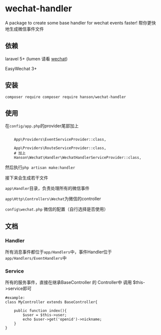 # wechat-handler
A package to create some base handler for wechat events faster!
帮你更快地生成微信事件文件

## 依赖

laravel 5+ (lumen 请看 [wechat](https://github.com/HanSon/wechat))

EasyWechat 3+

## 安装

```
composer require composer require hanson/wechat-handler
```

## 使用

在`config/app.php`的provider尾部加上

```

    App\Providers\EventServiceProvider::class,
    
    App\Providers\RouteServiceProvider::class,
    # 加上
    Hanson\Wechat\Handler\WechatHandlerServiceProvider::class,
```

然后执行```php artisan make:handler```

接下来会生成若干文件

`app\Handler`目录，负责处理所有的微信事件

`app\Http\Controllers\Wechat`为微信的controller

`config\wechat.php` 微信的配置（自行选择是否使用）

## 文档

### Handler
所有消息事件都位于`app/Handlers`中，事件Handler位于`app/Handlers/EventHandlers`中


### Service
所有的服务事件，直接在继承BaseController 的 Controller中 调用 $this->service即可

    #example:
    class MyController extends BaseController{
    
        public function index(){
            $user = $this->user;
            echo $user->get('openid')->nickname;
        }
    }
